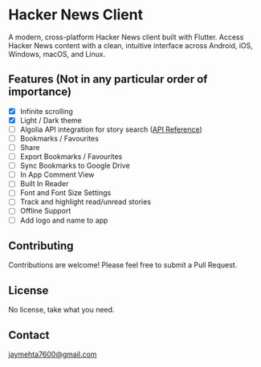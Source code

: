# Hacker News Client

A modern, cross-platform Hacker News client built with Flutter. Access Hacker News content with a clean, intuitive interface across Android, iOS, Windows, macOS, and Linux.

## Features (Not in any particular order of importance)

- [x] Infinite scrolling
- [x] Light / Dark theme
- [ ] Algolia API integration for story search ([API Reference](https://hn.algolia.com/api))
- [ ] Bookmarks / Favourites
- [ ] Share
- [ ] Export Bookmarks / Favourites
- [ ] Sync Bookmarks to Google Drive
- [ ] In App Comment View
- [ ] Built In Reader
- [ ] Font and Font Size Settings
- [ ] Track and highlight read/unread stories
- [ ] Offline Support
- [ ] Add logo and name to app

## Contributing

Contributions are welcome! Please feel free to submit a Pull Request.

## License

No license, take what you need.

## Contact

[jaymehta7600@gmail.com](mailto:jaymehta7600@gmail.com)